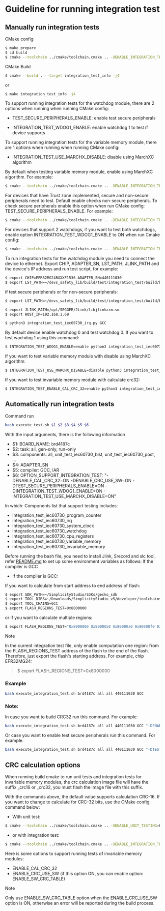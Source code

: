 # Guideline for running integration test

## Manually run integration tests

CMake config

```sh
$ make prepare
$ cd build
$ cmake --toolchain ../cmake/toolchain.cmake .. -DENABLE_INTEGRATION_TESTING=ON -DBOARD_NAME=brd4187c
```

CMake Build

```sh
$ cmake --build . --target integration_test_info -j4
```

or

```sh
$ make integration_test_info -j4
```

To support running integration tests for the watchdog module, there are 2 options when running when running CMake config:
- TEST_SECURE_PERIPHERALS_ENABLE: enable test secure peripherals

- INTEGRATION_TEST_WDOG1_ENABLE: enable watchdog 1 to test if device supports

To support running integration tests for the variable memory module, there are 1 options when running when running CMake config:
- INTEGRATION_TEST_USE_MARCHX_DISABLE: disable using MarchXC algorithm

By default when testing variable memory module, enable using MarchXC algorithm. For example:

```sh
$ cmake --toolchain ../cmake/toolchain.cmake .. -DENABLE_INTEGRATION_TESTING=ON -DINTEGRATION_TEST_USE_MARCHX_DISABLE=ON -DBOARD_NAME=brd4187c
```

For devices that have Trust zone implemented, secure and non-secure peripherals need to test.
Default enable checks non-secure peripherals. To check secure peripherals enable this option when run CMake config: TEST_SECURE_PERIPHERALS_ENABLE. For example:

```sh
$ cmake --toolchain ../cmake/toolchain.cmake .. -DENABLE_INTEGRATION_TESTING=ON -DTEST_SECURE_PERIPHERALS_ENABLE=ON -DBOARD_NAME=brd4187c
```

For devices that support 2 watchdogs, if you want to test both watchdogs, enable option INTEGRATION_TEST_WDOG1_ENABLE to ON when run Cmake config:

```sh
$ cmake --toolchain ../cmake/toolchain.cmake .. -DENABLE_INTEGRATION_TESTING=ON -DINTEGRATION_TEST_WDOG1_ENABLE=ON -DBOARD_NAME=brd4187c
```

To run integration tests for the watchdog module you need to connect the device to ethernet. Export CHIP, ADAPTER_SN, LST_PATH, JLINK_PATH and the device's IP address and run test script, for example:

```sh
$ export CHIP=EFR32MG24BXXXF1536 ADAPTER_SN=440111030
$ export LST_PATH=~/devs_safety_lib/build/test/integration_test/build/brd4187c/integration_test_iec60730_watchdog/S
```

if test secure peripherals or for non-secure peripherals:

```sh
$ export LST_PATH=~/devs_safety_lib/build/test/integration_test/build/brd4187c/integration_test_iec60730_watchdog/NS
```

```sh
$ export JLINK_PATH=/opt/SEGGER/JLink/libjlinkarm.so
$ export HOST_IP=192.168.1.69
```

```sh
$ python3 integration_test_iec60730_irq.py GCC
```

By default device enable watchdog 0 and test watchdog 0. If you want to test wachdog 1 using this command:

```sh
$ INTEGRATION_TEST_WDOG1_ENABLE=enable python3 integration_test_iec60730_watchdog.py GCC
```

If you want to test variable memory module with disable using MarchXC algorithm:

```sh
$ INTEGRATION_TEST_USE_MARCHX_DISABLE=disable python3 integration_test_iec60730_variable_memory.py GCC
```

If you want to test invariable memory module with calculate crc32:

```sh
$ INTEGRATION_TEST_ENABLE_CAL_CRC_32=enable python3 integration_test_iec60730_variable_memory.py GCC
```

## Automatically run integration tests

Command run

```sh
bash execute_test.sh $1 $2 $3 $4 $5 $6
```

With the input arguments, there is the following information

- $1: BOARD_NAME: brd4187c
- $2: task: all, gen-only, run-only
- $3: components: all, unit_test_iec60730_bist, unit_test_iec60730_post, ...
- $4: ADAPTER_SN
- $5: compiler: GCC, IAR
- $6: OPTION_SUPPORT_INTEGRATION_TEST: "-DENABLE_CAL_CRC_32=ON -DENABLE_CRC_USE_SW=ON -DTEST_SECURE_PERIPHERALS_ENABLE=ON -DINTEGRATION_TEST_WDOG1_ENABLE=ON - INTEGRATION_TEST_USE_MARCHX_DISABLE=ON"

In which: Components list that support testing includes:
- integration_test_iec60730_program_counter
- integration_test_iec60730_irq
- integration_test_iec60730_system_clock
- integration_test_iec60730_watchdog
- integration_test_iec60730_cpu_registers
- integration_test_iec60730_variable_memory
- integration_test_iec60730_invariable_memory

Before running the bash file, you need to install Jlink, Srecord and slc tool, refer [README.md](../README.md) to set up some environment variables as follows:
If the compiler is GCC
- If the compiler is GCC:

If you want to calculate from start address to end address of flash:

```sh
$ export SDK_PATH=~/SimplicityStudio/SDKs/gecko_sdk
$ export TOOL_DIRS=~/Downloads/SimplicityStudio_v5/developer/toolchains/gnu_arm/12.2.rel1_2023.7/bin
$ export TOOL_CHAINS=GCC
$ export FLASH_REGIONS_TEST=0x8000000
```

or if you want to calculate multiple regions:

```sh
$ export FLASH_REGIONS_TEST="0x8000000 0x8000050 0x80000a0 0x80000f0 0x8000140 0x8000190"
```

> [!NOTE]
> In the current integration test file, only enable computation one region: from the FLASH_REGIONS_TEST address of ​​the flash to the end of the flash. Therefore, just export the flash's starting address. For example, chip EFR32MG24:
>> $ export FLASH_REGIONS_TEST=0x8000000

### Example

```sh
bash execute_integration_test.sh brd4187c all all 440111030 GCC
```

### Note:
In case you want to build CRC32 run this command. For example:

```sh
bash execute_integration_test.sh brd4187c all all 440111030 GCC "-DENABLE_CAL_CRC_32=ON"
```

Or case you want to enable test secure peripherals run this command. For example:

```sh
bash execute_integration_test.sh brd4187c all all 440111030 GCC "-DTEST_SECURE_PERIPHERALS_ENABLE=ON -DINTEGRATION_TEST_WDOG1_ENABLE=ON -DINTEGRATION_TEST_USE_MARCHX_DISABLE=ON -DENABLE_CAL_CRC_32=ON"
```

## CRC calculation options

When running build cmake to run unit tests and integration tests for invariable memory modules, the crc calculation image file will have the suffix _crc16 or _crc32, you must flash the image file with this suffix.

With the commands above, the default value supports calculation CRC-16. If you want to change to calculate for CRC-32 bits, use the CMake config command below:

- With unit test:

```sh
$ cmake --toolchain ../cmake/toolchain.cmake .. -DENABLE_UNIT_TESTING=ON -DBOARD_NAME=brd4187c -DENABLE_CAL_CRC_32=ON
```

- or with integration test:

```sh
$ cmake --toolchain ../cmake/toolchain.cmake .. -DENABLE_INTEGRATION_TESTING=ON -DBOARD_NAME=brd4187c -DENABLE_CAL_CRC_32=ON
```

Here is some options to support running tests of invariable memory modules:
- ENABLE_CAL_CRC_32
- ENABLE_CRC_USE_SW (if this option ON, you can enable option: ENABLE_SW_CRC_TABLE)

> [!NOTE]
> Only use ENABLE_SW_CRC_TABLE option when the ENABLE_CRC_USE_SW option is ON, otherwise an error will be reported during the build process.